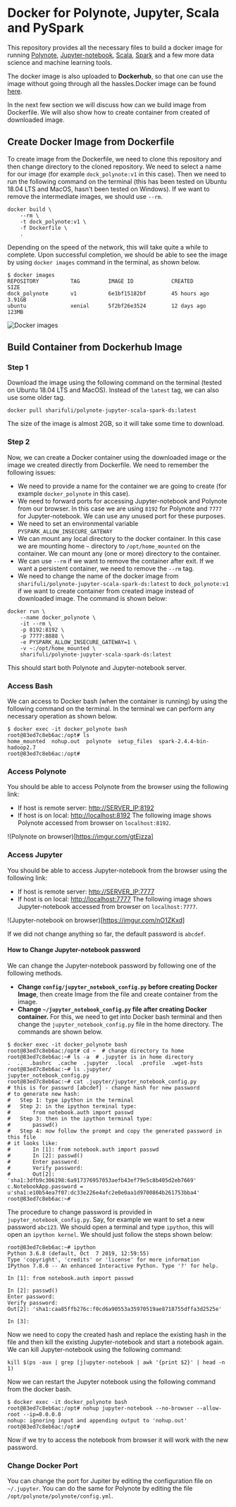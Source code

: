 # Docker for Polynote, Jupyter, Scala and PySpark
This repository provides all the necessary files to build a docker image for running [Polynote](https://polynote.org/), [Jupyter-notebook](https://jupyter.org/), [Scala](https://www.scala-lang.org/), [Spark](https://spark.apache.org/) and a few more data science and machine learning tools.

The docker image is also uploaded to **Dockerhub**, so that one can use the image without going through all the hassles.Docker image can be found [here](https://hub.docker.com/r/sharifuli/polynote-jupyter-scala-spark-ds).   

In the next few section we will discuss how can we build image from Dockerfile. We will also show how to create container from created of downloaded image.

## Create Docker Image from Dockerfile
To create image from the Dockerfile, we need to clone this repository and then change directory to the cloned repository. We need to select a name for our image (for example `dock_polynote:v1` in this case). Then we need to run the following command on the terminal (this has been tested on Ubuntu 18.04 LTS and MacOS, hasn't been tested on Windows). If we want to remove the intermediate images, we should use `--rm`.  
```console
docker build \
    --rm \
    -t dock_polynote:v1 \
    -f Dockerfile \
    .
```
Depending on the speed of the network, this will take quite a while to complete. Upon successful completion, we should be able to see the image by using `docker images` command in the terminal, as shown below.
```console
$ docker images
REPOSITORY          TAG         IMAGE ID            CREATED             SIZE
dock_polynote       v1          6e1bf15182bf        45 hours ago        3.91GB
ubuntu              xenial      5f2bf26e3524        12 days ago         123MB
```
![Docker images](https://i.imgur.com/O6Tx1kl.png)
## Build Container from Dockerhub Image
### Step 1
Download the image using the following command on the terminal (tested on Ubuntu 18.04 LTS and MacOS). Instead of the `latest` tag, we can also use some older tag.
```console
docker pull sharifuli/polynote-jupyter-scala-spark-ds:latest
```
The size of the image is almost 2GB, so it will take some time to download.
### Step 2
Now, we can create a Docker container using the downloaded image or the image we created directly from Dockerfile. We need to remember the following issues:

* We need to provide a name for the container we are going to create (for example `docker_polynote` in this case).
* We need to forward ports for accessing Jupyter-notebook and Polynote from our browser. In this case we are using `8192` for Polynote and `7777` for Jupyter-notebook. We can use any unused port for these purposes.  
* We need to set an environmental variable `PYSPARK_ALLOW_INSECURE_GATEWAY`
* We can mount any local directory to the docker container. In this case we are mounting home `~` directory to `/opt/home_mounted` on the container. We can mount any (one or more) directory to the container.
* We can use `--rm` if we want to remove the container after exit. If we want a persistent container, we need to remove the `--rm` tag.
* We need to change the name of the docker image from `sharifuli/polynote-jupyter-scala-spark-ds:latest` to `dock_polynote:v1` if we want to create container from created image instead of downloaded image.
The command is shown below:
```console
docker run \
    --name docker_polynote \
    -it --rm \
    -p 8192:8192 \
    -p 7777:8888 \
    -e PYSPARK_ALLOW_INSECURE_GATEWAY=1 \
    -v ~:/opt/home_mounted \
    sharifuli/polynote-jupyter-scala-spark-ds:latest
```
This should start both Polynote and Jupyter-notebook server.
### Access Bash
We can access to Docker bash (when the container is running) by using the following command on the terminal. In the terminal we can perform any necessary operation as shown below.
```console
$ docker exec -it docker_polynote bash
root@83ed7c8eb6ac:/opt# ls
home_mounted  nohup.out  polynote  setup_files  spark-2.4.4-bin-hadoop2.7
root@83ed7c8eb6ac:/opt#
```
### Access Polynote
You should be able to access Polynote from the browser using the following link:
* If host is remote server: [http://SERVER_IP:8192](http://SERVER_IP:8192)
* If host is on local: [http://localhost:8192](http://localhost:8192)
The following image shows Polynote accessed from browser on `localhost:8192`.

!(Polynote on browser)[https://imgur.com/gtEjzza]
### Access Jupyter
You should be able to access Jupyter-notebook from the browser using the following link:
* If host is remote server: [http://SERVER_IP:7777](http://SERVER_IP:7777)
* If host is on local: [http://localhost:7777](http://localhost:7777)
The following image shows Jupyter-notebook accessed from browser on `localhost:7777`.

!(Jupyter-notebook on browser)[https://imgur.com/nO1ZKxd]

If we did not change anything so far, the default password is `abcdef`.
#### How to Change Jupyter-notebook password
We can change the Jupyter-notebook password by following one of the following methods.
* **Change `config/jupyter_notebook_config.py` before creating Docker Image**, then create Image from the file and create container from the image.
* **Change `~/jupyter_notebook_config.py` file after creating Docker container.** For this, we need to get into Docker bash terminal and then change the `jupyter_notebook_config.py` file in the home directory. The commands are shown below.
```console
$ docker exec -it docker_polynote bash
root@83ed7c8eb6ac:/opt# cd ~  # change directory to home
root@83ed7c8eb6ac:~# ls -a  # .jupyter is in home directory
.  ..  .bashrc  .cache  .jupyter  .local  .profile  .wget-hsts
root@83ed7c8eb6ac:~# ls .jupyter/
jupyter_notebook_config.py
root@83ed7c8eb6ac:~# cat .jupyter/jupyter_notebook_config.py
# this is for passwrd [abcdef] - change hash for new password
# to generate new hash:
#   Step 1: type ipython in the terminal
#   Step 2: in the ipython terminal type:
#       from notebook.auth import passwd
#   Step 3: then in the ipython terminal type:
#       passwd()
#   Step 4: now follow the prompt and copy the generated password in this file
# it looks like:
#       In [1]: from notebook.auth import passwd
#       In [2]: passwd()
#       Enter password:
#       Verify password:
#       Out[2]: 'sha1:3dfb9c306198:6a917376957053aefb43ef79e5c8b405d2eb7669'
c.NotebookApp.password = u'sha1:e10b54ea7f07:dc33e226e4afc2e0e0aa1d9700864b261753bba4'
root@83ed7c8eb6ac:~#
```
The procedure to change password is provided in `jupyter_notebook_config.py`. Say, for example we want to set a new password `abc123`. We should open a terminal and type `ipython`, this will open an `ipython kernel`. We should just follow the steps shown below:
```console
root@83ed7c8eb6ac:~# ipython
Python 3.6.8 (default, Oct  7 2019, 12:59:55)
Type 'copyright', 'credits' or 'license' for more information
IPython 7.8.0 -- An enhanced Interactive Python. Type '?' for help.

In [1]: from notebook.auth import passwd                                                                                                           

In [2]: passwd()                                                                                                                                   
Enter password:
Verify password:
Out[2]: 'sha1:caa85ffb276c:f0cd6a90553a35970519ae8718755dffa3d2525e'

In [3]:   
```
Now we need to copy the created hash and replace the existing hash in the file and then kill the existing Jupyter-notebook and start a notebook again. We can kill Jupyter-notebook using the following command:
```console
kill $(ps -aux | grep [j]upyter-notebook | awk '{print $2}' | head -n 1)
```
Now we can restart the Jupyter notebook using the following command from the docker bash.
```console
$ docker exec -it docker_polynote bash
root@83ed7c8eb6ac:/opt# nohup jupyter-notebook --no-browser --allow-root --ip=0.0.0.0
nohup: ignoring input and appending output to 'nohup.out'
root@83ed7c8eb6ac:/opt#
```
Now if we try to access the notebook from browser it will work with the new password.
### Change Docker Port
You can change the port for Jupiter by editing the configuration file on `~/.jupyter`. You can do the same for Polynote by editing the file `/opt/polynote/polynote/config.yml`.
